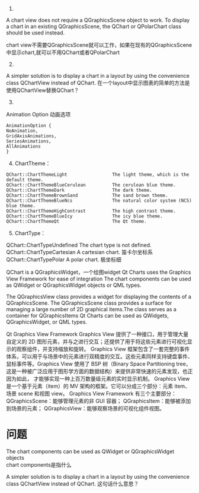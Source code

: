 1. 
A chart view does not require a QGraphicsScene object to work. To display a chart in an existing QGraphicsScene, the QChart or QPolarChart class should be used instead.

chart view不需要QGraphicsScene就可以工作，如果在现有的QGraphicsScene中显示chart,就可以不用QChart或者QPolarChart

2. 
A simpler solution is to display a chart in a layout by using the convenience class QChartView instead of QChart. 
在一个layout中显示图表的简单的方法是使用QChartView替换QChart？

3. 
Animation  Option  动画选项
```
AnimationOption { 
NoAnimation, 
GridAxisAnimations, 
SeriesAnimations, 
AllAnimations 
}
```

4. ChartTheme：
```
QChart::ChartThemeLight  				The light theme, which is the default theme.
QChart::ChartThemeBlueCerulean 			The cerulean blue theme.
QChart::ChartThemeDark 					The dark theme.
QChart::ChartThemeBrownSand 			The sand brown theme.
QChart::ChartThemeBlueNcs 				The natural color system (NCS) blue theme.
QChart::ChartThemeHighContrast 			The high contrast theme.
QChart::ChartThemeBlueIcy 				The icy blue theme.
QChart::ChartThemeQt 					The Qt theme.
```

5. ChartType：

QChart::ChartTypeUndefined		The chart type is not defined.            
QChart::ChartTypeCartesian		A cartesian chart.	笛卡尔坐标系            
QChart::ChartTypePolar			A polar chart.		极坐标细                






QChart is a QGraphicsWidget，一个绘图widget
Qt Charts uses the Graphics View Framework for ease of integration
The chart components can be used as QWidget or QGraphicsWidget objects or QML types.

The QGraphicsView class provides a widget for displaying the contents of a QGraphicsScene.
The QGraphicsScene class provides a surface for managing a large number of 2D graphical items.The class serves as a container for QGraphicsItems
Qt Charts can be used as QWidgets, QGraphicsWidget, or QML types.

Qt Graphics View Framework
Graphics View 提供了一种接口，用于管理大量自定义的 2D 图形元素，并与之进行交互；还提供了用于将这些元素进行可视化显示的观察组件，并支持缩放和旋转。
Graphics View 框架包含了一套完整的事件体系，可以用于与场景中的元素进行双精度的交互。这些元素同样支持键盘事件、鼠标事件等。Graphics View 使用了 
BSP 树（Binary Space Partitioning tree，这是一种被广泛应用于图形学方面的数据结构）来提供非常快速的元素发现，也正因为如此，
才能够实现一种上百万数量级元素的实时显示机制。
Graphics View 是一个基于元素（item）的 MV 架构的框架。它可以分成三个部分：元素 item、场景 scene 和视图 view。
Graphics View Framework 有三个主要部分：
    QGraphicsScene：能够管理元素的非 GUI 容器；
    QGraphicsItem：能够被添加到场景的元素；
    QGraphicsView：能够观察场景的可视化组件视图。












# 问题
The chart components can be used as QWidget or QGraphicsWidget objects    
chart components是指什么

A simpler solution is to display a chart in a layout by using the convenience class QChartView instead of QChart.
这句话什么意思？